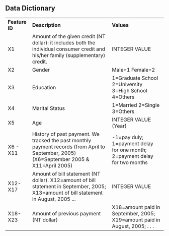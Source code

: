 ## Data Dictionary ##

|   |   |   |
|---|---|---|
| __Feature ID__ | __Description__  | __Values__ |
| X1 | Amount of the given credit (NT dollar): it includes both the individual consumer credit and his/her family (supplementary) credit. | INTEGER VALUE |
| X2 | Gender | Male=1 Female=2 |
| X3 | Education | 1=Graduate School 2=University 3=High School 4=Others |
| X4 | Marital Status | 1=Married 2=Single 3=Others |
| X5 | Age | INTEGER VALUE (Year) |
| X6 - X11 | History of past payment. We tracked the past monthly payment records (from April to September, 2005) (X6=September 2005 & X11=April 2005) | -1=pay duly; 1=payment delay for one month; 2=payment delay for two months |
| X12-X17 | Amount of bill statement (NT dollar). X12=amount of bill statement in September, 2005; X13=amount of bill statement in August, 2005 ... | INTEGER VALUE |
| X18-X23 | Amount of previous payment (NT dollar) | X18=amount paid in September, 2005; X19=amount paid in August, 2005; . . . |